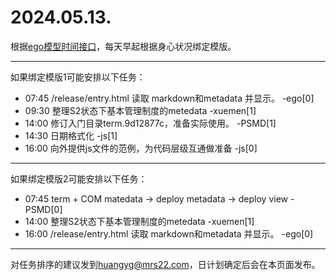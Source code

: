 # 2024.05.13.

根据[ego模型时间接口](https://gitee.com/hyg/blog/blob/master/timeflow.md)，每天早起根据身心状况绑定模版。

---
如果绑定模版1可能安排以下任务：

- 07:45	/release/entry.html 读取 markdown和metadata 并显示。 -ego[0]
- 09:30	整理S2状态下基本管理制度的metedata -xuemen[1]
- 14:00	修订入门目录term.9d12877c，准备实际使用。 -PSMD[1]
- 14:30	日期格式化 -js[1]
- 16:00	向外提供js文件的范例，为代码层级互通做准备 -js[0]

---
如果绑定模版2可能安排以下任务：

- 07:45	term + COM matedata -> deploy metadata -> deploy view -PSMD[0]
- 14:00	整理S2状态下基本管理制度的metedata -xuemen[1]
- 16:00	/release/entry.html 读取 markdown和metadata 并显示。 -ego[0]

---
对任务排序的建议发到<huangyg@mrs22.com>，日计划确定后会在本页面发布。